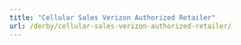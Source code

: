 ```yaml
---
title: "Cellular Sales Verizon Authorized Retailer"
url: /derby/cellular-sales-verizon-authorized-retailer/
---
```

